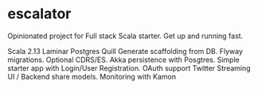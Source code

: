 # escalator

Opinionated project for Full stack Scala starter. Get up and running fast.

Scala 2.13
Laminar
Postgres
Quill
Generate scaffolding from DB. 
Flyway migrations. 
Optional CDRS/ES. Akka persistence with Posgtres. 
Simple starter app with Login/User Registration. 
OAuth support
Twitter Streaming
UI / Backend share models. 
Monitoring with Kamon
